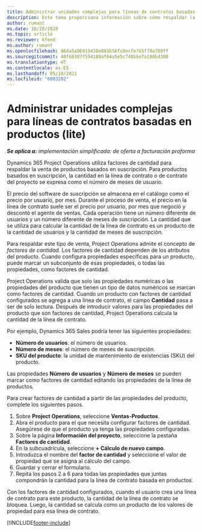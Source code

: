 ```yaml
---
title: Administrar unidades complejas para líneas de contratos basadas en productos (lite)
description: Este tema proporciona información sobre cómo respaldar la venta de productos basados en suscripción.
author: rumant
ms.date: 10/28/2020
ms.topic: article
ms.reviewer: kfend
ms.author: rumant
ms.openlocfilehash: 86da5a96919438e883b56fc8ecfe765f70a789ff
ms.sourcegitcommit: 40f68387f594180af64a5e5c748b6efa188bd300
ms.translationtype: HT
ms.contentlocale: es-ES
ms.lasthandoff: 05/10/2021
ms.locfileid: "6003202"
---
```

# <a name="manage-complex-units-for-product-based-contract-lines---lite"></a>Administrar unidades complejas para líneas de contratos basadas en productos (lite)

_**Se aplica a:** implementación simplificada: de oferta a facturación proforma_

Dynamics 365 Project Operations utiliza factores de cantidad para respaldar la venta de productos basados ​​en suscripción. Para productos basados ​​en suscripción, la cantidad en la línea de contrato o de contrato del proyecto se expresa como el número de meses de usuario.

El precio del software de suscripción se almacena en el catálogo como el precio por usuario, por mes. Durante el proceso de venta, el precio en la línea de contrato suele ser el precio por usuario, por mes que negoció y descontó el agente de ventas. Cada operación tiene un número diferente de usuarios y un número diferente de meses de suscripción. La cantidad que se utiliza para calcular la cantidad de la línea de contrato es un producto de la cantidad de usuarios y la cantidad de meses de suscripción.

Para respaldar este tipo de venta, Project Operations admite el concepto de *factores de cantidad*. Los factores de cantidad dependen de los atributos del producto. Cuando configura propiedades específicas para un producto, puede marcar un subconjunto de esas propiedades, o todas las propiedades, como factores de cantidad.

Project Operations valida que solo las propiedades numéricas o las propiedades del producto que tienen un tipo de datos numéricos se marcan como factores de cantidad. Cuando un producto con factores de cantidad configurados se agrega a una línea de contrato, el campo **Cantidad** pasa a ser de solo lectura. Después de introducir valores para las propiedades del producto que son factores de cantidad, Project Operations calcula la cantidad de la línea de contrato.

Por ejemplo, Dynamics 365 Sales podría tener las siguientes propiedades:

- **Número de usuarios**: el número de usuarios.
- **Número de meses**: el número de meses de suscripción.
- **SKU del producto**: la unidad de mantenimiento de existencias (SKU) del producto.

Las propiedades **Número de usuarios** y **Número de meses** se pueden marcar como factores de cantidad editando las propiedades de la línea de productos.

Para crear factores de cantidad a partir de las propiedades del producto, complete los siguientes pasos.

1. Sobre **Project Operations**, seleccione **Ventas-Productos**.
2. Abra el producto para el que necesita configurar factores de cantidad. Asegúrese de que el producto ya tenga las propiedades configuradas.
3. Sobre la página **Información del proyecto**, seleccione la pestaña **Factores de cantidad**.
4. En la subcuadrícula, seleccione **+ Cálculo de nuevo campo**.
5. Introduzca el nombre del **factor de cantidad** y seleccione el valor de propiedad que se asigna al cálculo del campo.
6. Guardar y cerrar el formulario.
7. Repita los pasos 2 a 6 para todas las propiedades que juntas compondrán la cantidad para la línea de contrato basada en productos.

Con los factores de cantidad configurados, cuando el usuario crea una línea de contrato para este producto, la cantidad de la línea de contrato se bloquea. Luego, la cantidad se calcula como un producto de los valores de propiedad para esa línea de contrato.


[!INCLUDE[footer-include](../../includes/footer-banner.md)]